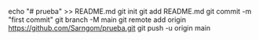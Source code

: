 echo "# prueba" >> README.md
git init
git add README.md
git commit -m "first commit"
git branch -M main
git remote add origin https://github.com/Sarngom/prueba.git
git push -u origin main
